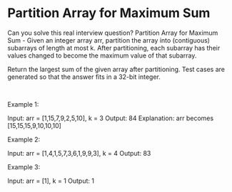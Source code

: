 # Partition Array for Maximum Sum

Can you solve this real interview question? Partition Array for Maximum Sum - Given an integer array arr, partition the array into (contiguous) subarrays of length at most k. After partitioning, each subarray has their values changed to become the maximum value of that subarray.

Return the largest sum of the given array after partitioning. Test cases are generated so that the answer fits in a 32-bit integer.

 

Example 1:


Input: arr = [1,15,7,9,2,5,10], k = 3
Output: 84
Explanation: arr becomes [15,15,15,9,10,10,10]


Example 2:


Input: arr = [1,4,1,5,7,3,6,1,9,9,3], k = 4
Output: 83


Example 3:


Input: arr = [1], k = 1
Output: 1